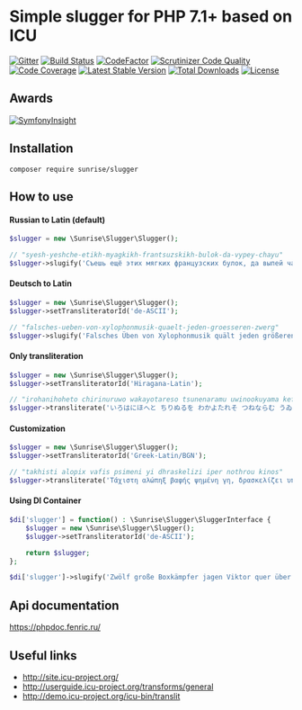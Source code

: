 # Simple slugger for PHP 7.1+ based on ICU

[![Gitter](https://badges.gitter.im/sunrise-php/support.png)](https://gitter.im/sunrise-php/support)
[![Build Status](https://api.travis-ci.com/sunrise-php/slugger.svg?branch=master)](https://travis-ci.com/sunrise-php/slugger)
[![CodeFactor](https://www.codefactor.io/repository/github/sunrise-php/slugger/badge)](https://www.codefactor.io/repository/github/sunrise-php/slugger)
[![Scrutinizer Code Quality](https://scrutinizer-ci.com/g/sunrise-php/slugger/badges/quality-score.png?b=master)](https://scrutinizer-ci.com/g/sunrise-php/slugger/?branch=master)
[![Code Coverage](https://scrutinizer-ci.com/g/sunrise-php/slugger/badges/coverage.png?b=master)](https://scrutinizer-ci.com/g/sunrise-php/slugger/?branch=master)
[![Latest Stable Version](https://poser.pugx.org/sunrise/slugger/v/stable?format=flat)](https://packagist.org/packages/sunrise/slugger)
[![Total Downloads](https://poser.pugx.org/sunrise/slugger/downloads?format=flat)](https://packagist.org/packages/sunrise/slugger)
[![License](https://poser.pugx.org/sunrise/slugger/license?format=flat)](https://packagist.org/packages/sunrise/slugger)

## Awards

[![SymfonyInsight](https://insight.symfony.com/projects/64e80815-60f3-47eb-8163-8bd2538376e9/big.svg)](https://insight.symfony.com/projects/64e80815-60f3-47eb-8163-8bd2538376e9)

## Installation

```
composer require sunrise/slugger
```

## How to use

#### Russian to Latin (default)

```php
$slugger = new \Sunrise\Slugger\Slugger();

// "syesh-yeshche-etikh-myagkikh-frantsuzskikh-bulok-da-vypey-chayu"
$slugger->slugify('Съешь ещё этих мягких французских булок, да выпей чаю');
```

#### Deutsch to Latin

```php
$slugger = new \Sunrise\Slugger\Slugger();
$slugger->setTransliteratorId('de-ASCII');

// "falsches-ueben-von-xylophonmusik-quaelt-jeden-groesseren-zwerg"
$slugger->slugify('Falsches Üben von Xylophonmusik quält jeden größeren Zwerg');
```

#### Only transliteration

```php
$slugger = new \Sunrise\Slugger\Slugger();
$slugger->setTransliteratorId('Hiragana-Latin');

// "irohanihoheto chirinuruwo wakayotareso tsunenaramu uwinookuyama kefukoete asakiyumemishi wehimosesu"
$slugger->transliterate('いろはにほへと ちりぬるを わかよたれそ つねならむ うゐのおくやま けふこえて あさきゆめみし ゑひもせす', '');
```

#### Customization

```php
$slugger = new \Sunrise\Slugger\Slugger();
$slugger->setTransliteratorId('Greek-Latin/BGN');

// "takhisti alopix vafis psimeni yi dhraskelizi iper nothrou kinos"
$slugger->transliterate('Τάχιστη αλώπηξ βαφής ψημένη γη, δρασκελίζει υπέρ νωθρού κυνός', 'Any-Latin; Latin-ASCII; Lower(); [^\x20\x30-\x39\x41-\x5A\x61-\x7A] Remove');
```

#### Using DI Container

```php
$di['slugger'] = function() : \Sunrise\Slugger\SluggerInterface {
    $slugger = new \Sunrise\Slugger\Slugger();
    $slugger->setTransliteratorId('de-ASCII');

    return $slugger;
};

$di['slugger']->slugify('Zwölf große Boxkämpfer jagen Viktor quer über den Sylter Deich.');
```

## Api documentation

https://phpdoc.fenric.ru/

## Useful links

* http://site.icu-project.org/
* http://userguide.icu-project.org/transforms/general
* http://demo.icu-project.org/icu-bin/translit
